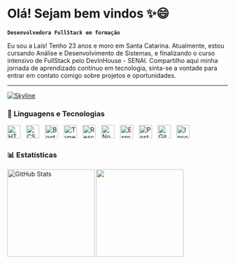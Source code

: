 # Olá! Sejam bem vindos ✨😄

**`Desenvolvedora FullStack em formação`**

Eu sou a Laís! 
Tenho 23 anos e moro em Santa Catarina. Atualmente, estou cursando Análise e Desenvolvimento de Sistemas, e finalizando o curso intensivo de FullStack pelo DevInHouse - SENAI. 
Compartilho aqui minha jornada de aprendizado contínuo em tecnologia, sinta-se a vontade para entrar em contato comigo sobre projetos e oportunidades.

---
[![Skyline](https://skyline.github.com/seu-user/2023.svg)](https://skyline.github.com/laisbecker/2023)
### 🤖 Linguagens e Tecnologias

<img 
    align="left" 
    alt="HTML"
    title="HTML" 
    width="30px" 
    style="padding-right: 10px;" 
    src="https://cdn.jsdelivr.net/gh/devicons/devicon@latest/icons/html5/html5-original.svg" 
/>
<img 
    align="left" 
    alt="CSS" 
    title="CSS"
    width="30px" 
    style="padding-right: 10px;" 
    src="https://cdn.jsdelivr.net/gh/devicons/devicon@latest/icons/css3/css3-original.svg" 
/>
<img 
    align="left" 
    alt="Bootstrap"
    title="Bootstrap" 
    width="30px" 
    style="padding-right: 10px;" 
    src="https://cdn.jsdelivr.net/gh/devicons/devicon@latest/icons/bootstrap/bootstrap-original.svg" 
/>
<img 
    align="left" 
    alt="TypeScript"
    title="TypeScript" 
    width="30px" 
    style="padding-right: 10px;" 
    src="https://cdn.jsdelivr.net/gh/devicons/devicon@latest/icons/typescript/typescript-original.svg" 
/>
<img 
    align="left" 
    alt="React Native"
    title="React Native" 
    width="30px" 
    style="padding-right: 10px;" 
    src="https://cdn.jsdelivr.net/gh/devicons/devicon@latest/icons/react/react-original.svg" 
/>
<img 
    align="left" 
    alt="Node.js" 
    title="Node.js"
    width="30px" 
    style="padding-right: 10px;" 
    src="https://cdn.jsdelivr.net/gh/devicons/devicon@latest/icons/nodejs/nodejs-plain-wordmark.svg" 
/>
<img 
    align="left" 
    alt="Express" 
    title="Express"
    width="30px" 
    style="padding-right: 10px;" 
    src="https://cdn.jsdelivr.net/gh/devicons/devicon@latest/icons/express/express-original.svg" 
/>
<img 
    align="left" 
    alt="PostgreSQL" 
    title="PostgreSQL"
    width="30px" 
    style="padding-right: 10px;" 
    src="https://cdn.jsdelivr.net/gh/devicons/devicon@latest/icons/postgresql/postgresql-original.svg" 
/>
<img 
    align="left" 
    alt="Git" 
    title="Git"
    width="30px" 
    style="padding-right: 10px;" 
    src="https://cdn.jsdelivr.net/gh/devicons/devicon@latest/icons/git/git-original.svg" 
/>
<img 
    align="left" 
    alt="Insomnia" 
    title="Insomnia"
    width="30px" 
    style="padding-right: 10px;" 
    src="https://cdn.jsdelivr.net/gh/devicons/devicon@latest/icons/insomnia/insomnia-original.svg" 
/>
<br/>
<br/>

### 📊 Estatísticas

<p>
<img 
      align="left" 
      alt="GitHub Stats" 
      height="200" 
      src="https://github-readme-stats.vercel.app/api/top-langs/?username=laisbecker&theme=tokyonight&layout=compact&custom_title=Tecnologias&langs_count=9&count_private=true" 
  />
  <img 
      loading="lazy" 
      height="200" 
      src="https://github-readme-stats.vercel.app/api?username=laisbecker&show_icons=true&theme=tokyonight&layout=compact&include_all_commits=true&count_private=true"
  />
</p>
